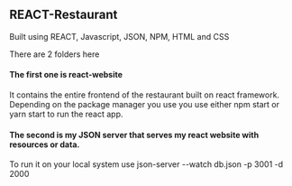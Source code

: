 ## REACT-Restaurant

Built using REACT, Javascript, JSON, NPM, HTML and CSS

There are 2 folders here

#### The first one is react-website   
It contains the entire frontend of the restaurant built on react framework.
Depending on the package manager you use you use either npm start or yarn start to run the react app.

#### The second is my JSON server that serves my react website with resources or data.
To run it on your local system use json-server --watch db.json -p 3001 -d 2000
